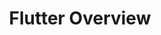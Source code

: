 ---
title: Flutter Overview
description: What makes Flutter so Special?
weight: 2
lastmod: 2020-04-12T10:11:30-02:00
draft: false
emoji: 👶
vimeo: 336121012
video_length: 3:20
---